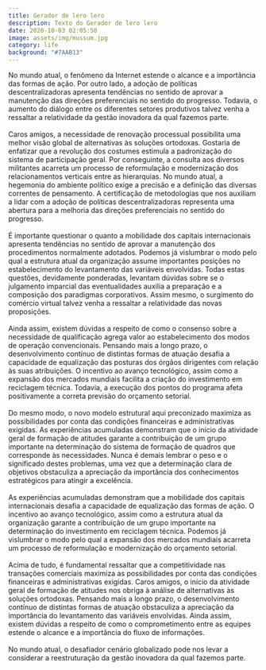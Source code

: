 ```yaml
---
title: Gerador de lero lero
description: Texto do Gerador de lero lero
date: 2020-10-03 02:05:50
image: assets/img/mussum.jpg
category: life
background: "#7AAB13"
---
```

No mundo atual, o fenômeno da Internet estende o alcance e a importância das formas de ação. Por outro lado, a adoção de políticas descentralizadoras apresenta tendências no sentido de aprovar a manutenção das direções preferenciais no sentido do progresso. Todavia, o aumento do diálogo entre os diferentes setores produtivos talvez venha a ressaltar a relatividade da gestão inovadora da qual fazemos parte.\
\
Caros amigos, a necessidade de renovação processual possibilita uma melhor visão global de alternativas às soluções ortodoxas. Gostaria de enfatizar que a revolução dos costumes estimula a padronização do sistema de participação geral. Por conseguinte, a consulta aos diversos militantes acarreta um processo de reformulação e modernização dos relacionamentos verticais entre as hierarquias. No mundo atual, a hegemonia do ambiente político exige a precisão e a definição das diversas correntes de pensamento. A certificação de metodologias que nos auxiliam a lidar com a adoção de políticas descentralizadoras representa uma abertura para a melhoria das direções preferenciais no sentido do progresso.\
\
É importante questionar o quanto a mobilidade dos capitais internacionais apresenta tendências no sentido de aprovar a manutenção dos procedimentos normalmente adotados. Podemos já vislumbrar o modo pelo qual a estrutura atual da organização assume importantes posições no estabelecimento do levantamento das variáveis envolvidas. Todas estas questões, devidamente ponderadas, levantam dúvidas sobre se o julgamento imparcial das eventualidades auxilia a preparação e a composição dos paradigmas corporativos. Assim mesmo, o surgimento do comércio virtual talvez venha a ressaltar a relatividade das novas proposições.\
\
Ainda assim, existem dúvidas a respeito de como o consenso sobre a necessidade de qualificação agrega valor ao estabelecimento dos modos de operação convencionais. Pensando mais a longo prazo, o desenvolvimento contínuo de distintas formas de atuação desafia a capacidade de equalização das posturas dos órgãos dirigentes com relação às suas atribuições. O incentivo ao avanço tecnológico, assim como a expansão dos mercados mundiais facilita a criação do investimento em reciclagem técnica. Todavia, a execução dos pontos do programa afeta positivamente a correta previsão do orçamento setorial.\
\
Do mesmo modo, o novo modelo estrutural aqui preconizado maximiza as possibilidades por conta das condições financeiras e administrativas exigidas. As experiências acumuladas demonstram que o início da atividade geral de formação de atitudes garante a contribuição de um grupo importante na determinação do sistema de formação de quadros que corresponde às necessidades. Nunca é demais lembrar o peso e o significado destes problemas, uma vez que a determinação clara de objetivos obstaculiza a apreciação da importância dos conhecimentos estratégicos para atingir a excelência.\
\
As experiências acumuladas demonstram que a mobilidade dos capitais internacionais desafia a capacidade de equalização das formas de ação. O incentivo ao avanço tecnológico, assim como a estrutura atual da organização garante a contribuição de um grupo importante na determinação do investimento em reciclagem técnica. Podemos já vislumbrar o modo pelo qual a expansão dos mercados mundiais acarreta um processo de reformulação e modernização do orçamento setorial.\
\
Acima de tudo, é fundamental ressaltar que a competitividade nas transações comerciais maximiza as possibilidades por conta das condições financeiras e administrativas exigidas. Caros amigos, o início da atividade geral de formação de atitudes nos obriga à análise de alternativas às soluções ortodoxas. Pensando mais a longo prazo, o desenvolvimento contínuo de distintas formas de atuação obstaculiza a apreciação da importância do levantamento das variáveis envolvidas. Ainda assim, existem dúvidas a respeito de como o comprometimento entre as equipes estende o alcance e a importância do fluxo de informações.\
\
No mundo atual, o desafiador cenário globalizado pode nos levar a considerar a reestruturação da gestão inovadora da qual fazemos parte.